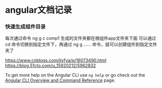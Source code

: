 # angular文档记录


### 快速生成组件目录
每次通过命令 ng g c  comp1
生成的文件夹都在根组件app文件夹下面
可以通过  cd  命令切换到指定文件下，再通过  ng g  ......  命令，就可以创建组件到指定文件夹了


https://www.cnblogs.com/liyfya/p/16073490.html
https://blog.51cto.com/u_15920212/5962832

To get more help on the Angular CLI use `ng help` or go check out the [Angular CLI Overview and Command Reference](https://angular.io/cli) page.
